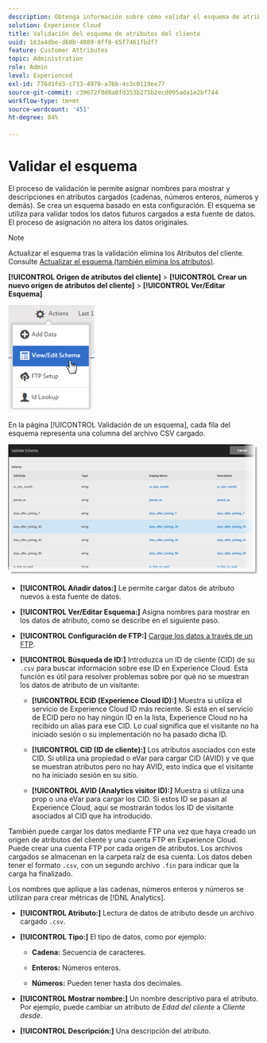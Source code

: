 ```yaml
---
description: Obtenga información sobre cómo validar el esquema de atributos del cliente en Adobe Experience Cloud.
solution: Experience Cloud
title: Validación del esquema de atributos del cliente
uuid: 163a4dbe-d60b-4089-8ff8-65f7461fbdf7
feature: Customer Attributes
topic: Administration
role: Admin
level: Experienced
exl-id: 776d1fd3-c733-4970-a76b-4c3c0119ee77
source-git-commit: c39672f0d8a0fd353b275b2ecd095ada1e2bf744
workflow-type: tm+mt
source-wordcount: '451'
ht-degree: 84%

---
```


# Validar el esquema

El proceso de validación le permite asignar nombres para mostrar y descripciones en atributos cargados (cadenas, números enteros, números y demás). Se crea un esquema basado en esta configuración. El esquema se utiliza para validar todos los datos futuros cargados a esta fuente de datos. El proceso de asignación no altera los datos originales.

>[!NOTE]
>
>Actualizar el esquema tras la validación elimina los Atributos del cliente. Consulte [Actualizar el esquema (también elimina los atributos)](t-crs-usecase.md).

**[!UICONTROL Origen de atributos del cliente]** > **[!UICONTROL Crear un nuevo origen de atributos del cliente]** > **[!UICONTROL Ver/Editar Esquema]**

![Edición de un esquema](assets/view_edit_schema.png)

En la página [!UICONTROL Validación de un esquema], cada fila del esquema representa una columna del archivo CSV cargado.

![Validación de una página de esquema en Experience Cloud](assets/06_crs_usecase.png)

* **[!UICONTROL Añadir datos:]** Le permite cargar datos de atributo nuevos a esta fuente de datos.

* **[!UICONTROL Ver/Editar Esquema:]** Asigna nombres para mostrar en los datos de atributo, como se describe en el siguiente paso.

* **[!UICONTROL Configuración de FTP:]** [Cargue los datos a través de un FTP](t-upload-attributes-ftp.md).

* **[!UICONTROL Búsqueda de ID:]** Introduzca un ID de cliente (CID) de su `.csv` para buscar información sobre ese ID en Experience Cloud. Esta función es útil para resolver problemas sobre por qué no se muestran los datos de atributo de un visitante:

   * **[!UICONTROL ECID (Experience Cloud ID):]** Muestra si utiliza el servicio de Experience Cloud ID más reciente. Si está en el servicio de ECID pero no hay ningún ID en la lista, Experience Cloud no ha recibido un alias para ese CID. Lo cual significa que el visitante no ha iniciado sesión o su implementación no ha pasado dicha ID.

   * **[!UICONTROL CID (ID de cliente):]** Los atributos asociados con este CID. Si utiliza una propiedad o eVar para cargar CID (AVID) y ve que se muestran atributos pero no hay AVID, esto indica que el visitante no ha iniciado sesión en su sitio.

   * **[!UICONTROL AVID (Analytics visitor ID):]** Muestra si utiliza una prop o una eVar para cargar los CID. Si estos ID se pasan al Experience Cloud, aquí se mostrarán todos los ID de visitante asociados al CID que ha introducido.

También puede cargar los datos mediante FTP una vez que haya creado un origen de atributos del cliente y una cuenta FTP en Experience Cloud. Puede crear una cuenta FTP por cada origen de atributos. Los archivos cargados se almacenan en la carpeta raíz de esa cuenta. Los datos deben tener el formato `.csv`, con un segundo archivo `.fin` para indicar que la carga ha finalizado.

Los nombres que aplique a las cadenas, números enteros y números se utilizan para crear métricas de [!DNL Analytics].

* **[!UICONTROL Atributo:]** Lectura de datos de atributo desde un archivo cargado `.csv`.

* **[!UICONTROL Tipo:]** El tipo de datos, como por ejemplo:

   * **Cadena:** Secuencia de caracteres.

   * **Enteros:** Números enteros.

   * **Números:** Pueden tener hasta dos decimales.

* **[!UICONTROL Mostrar nombre:]** Un nombre descriptivo para el atributo. Por ejemplo, puede cambiar un atributo de *Edad del cliente* a *Cliente desde*.

* **[!UICONTROL Descripción:]** Una descripción del atributo.
